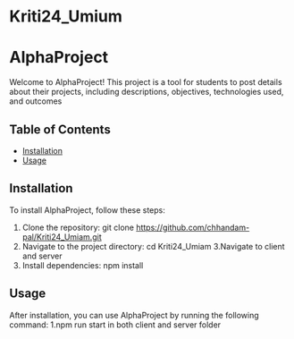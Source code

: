 # Kriti24_Umium

# AlphaProject

Welcome to AlphaProject! This project is a tool for students to post details about their projects, including descriptions, objectives, technologies used, and outcomes
## Table of Contents

- [Installation](#installation)
- [Usage](#usage)

## Installation

To install AlphaProject, follow these steps:

1. Clone the repository: git clone https://github.com/chhandam-pal/Kriti24_Umiam.git
2. Navigate to the project directory: cd Kriti24_Umiam
3.Navigate to client and server 
3. Install dependencies: npm install

## Usage

After installation, you can use AlphaProject by running the following command:
1.npm run start in both client and server folder

